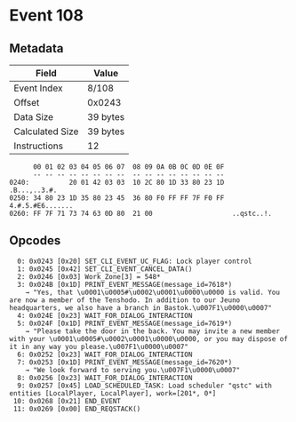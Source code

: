 # Event 108

## Metadata

| Field           | Value    |
|-----------------|----------|
| Event Index     | 8/108    |
| Offset          | 0x0243   |
| Data Size       | 39 bytes |
| Calculated Size | 39 bytes |
| Instructions    | 12       |

```
      00 01 02 03 04 05 06 07  08 09 0A 0B 0C 0D 0E 0F
      -- -- -- -- -- -- -- --  -- -- -- -- -- -- -- --
0240:          20 01 42 03 03  10 2C 80 1D 33 80 23 1D      .B...,..3.#.
0250: 34 80 23 1D 35 80 23 45  36 80 F0 FF FF 7F F0 FF  4.#.5.#E6.......
0260: FF 7F 71 73 74 63 0D 80  21 00                    ..qstc..!.      
```

## Opcodes

```
  0: 0x0243 [0x20] SET_CLI_EVENT_UC_FLAG: Lock player control
  1: 0x0245 [0x42] SET_CLI_EVENT_CANCEL_DATA()
  2: 0x0246 [0x03] Work_Zone[3] = 548*
  3: 0x024B [0x1D] PRINT_EVENT_MESSAGE(message_id=7618*)
    → "Yes, that \u0001\u0005#\u0002\u0001\u0000\u0000 is valid. You are now a member of the Tenshodo. In addition to our Jeuno headquarters, we also have a branch in Bastok.\u007F1\u0000\u0007"
  4: 0x024E [0x23] WAIT_FOR_DIALOG_INTERACTION
  5: 0x024F [0x1D] PRINT_EVENT_MESSAGE(message_id=7619*)
    → "Please take the door in the back. You may invite a new member with your \u0001\u0005#\u0002\u0001\u0000\u0000, or you may dispose of it in any way you please.\u007F1\u0000\u0007"
  6: 0x0252 [0x23] WAIT_FOR_DIALOG_INTERACTION
  7: 0x0253 [0x1D] PRINT_EVENT_MESSAGE(message_id=7620*)
    → "We look forward to serving you.\u007F1\u0000\u0007"
  8: 0x0256 [0x23] WAIT_FOR_DIALOG_INTERACTION
  9: 0x0257 [0x45] LOAD_SCHEDULED_TASK: Load scheduler "qstc" with entities [LocalPlayer, LocalPlayer], work=[201*, 0*]
 10: 0x0268 [0x21] END_EVENT
 11: 0x0269 [0x00] END_REQSTACK()
```
